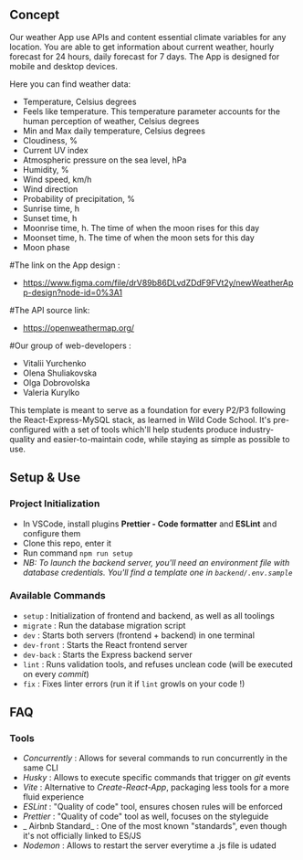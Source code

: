 ## Concept

Our weather App use APIs and content essential climate variables for any location.
You are able to get information about current weather, hourly forecast for 24 hours, daily forecast for 7 days.
The App is designed for mobile and desktop devices.

Here you can find weather data:
- 	Temperature, Celsius degrees
- 	Feels like temperature. This temperature parameter accounts for the human perception of weather, Celsius degrees
- 	Min and Max daily temperature, Celsius degrees
- 	Cloudiness, %
- 	Current UV index
- 	Atmospheric pressure on the sea level, hPa
- 	Humidity, %
- 	Wind speed, km/h
- 	Wind direction
- 	Probability of precipitation, %
- 	Sunrise time, h
- 	Sunset time, h
- 	Moonrise time, h. The time of when the moon rises for this day
- 	Moonset time, h. The time of when the moon sets for this day
- 	Moon phase

#The link on the App design :  
- https://www.figma.com/file/drV89b86DLvdZDdF9FVt2y/newWeatherApp-design?node-id=0%3A1

#The API source link: 
- https://openweathermap.org/

#Our group of web-developers :
- 	Vitalii Yurchenko 
- 	Olena Shuliakovska
- 	Olga Dobrovolska
- 	Valeria Kurylko


This template is meant to serve as a foundation for every P2/P3 following the React-Express-MySQL stack, as learned in Wild Code School.
It's pre-configured with a set of tools which'll help students produce industry-quality and easier-to-maintain code, while staying as simple as possible to use.

## Setup & Use

### Project Initialization

- In VSCode, install plugins **Prettier - Code formatter** and **ESLint** and configure them
- Clone this repo, enter it
- Run command `npm run setup`
- _NB: To launch the backend server, you'll need an environment file with database credentials. You'll find a template one in `backend/.env.sample`_

### Available Commands

- `setup` : Initialization of frontend and backend, as well as all toolings
- `migrate` : Run the database migration script
- `dev` : Starts both servers (frontend + backend) in one terminal
- `dev-front` : Starts the React frontend server
- `dev-back` : Starts the Express backend server
- `lint` : Runs validation tools, and refuses unclean code (will be executed on every _commit_)
- `fix` : Fixes linter errors (run it if `lint` growls on your code !)

## FAQ

### Tools

- _Concurrently_ : Allows for several commands to run concurrently in the same CLI
- _Husky_ : Allows to execute specific commands that trigger on _git_ events
- _Vite_ : Alternative to _Create-React-App_, packaging less tools for a more fluid experience
- _ESLint_ : "Quality of code" tool, ensures chosen rules will be enforced
- _Prettier_ : "Quality of code" tool as well, focuses on the styleguide
- _ Airbnb Standard_ : One of the most known "standards", even though it's not officially linked to ES/JS
- _Nodemon_ : Allows to restart the server everytime a .js file is udated
